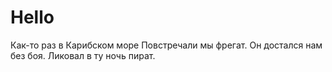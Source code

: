 # Hello

Как-то раз в Карибском море
Повстречали мы фрегат.
Он достался нам без боя.
Ликовал в ту ночь пират.